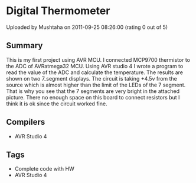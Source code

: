 # Digital Thermometer

Uploaded by Mushtaha on 2011-09-25 08:26:00 (rating 0 out of 5)

## Summary

This is my first project using AVR MCU. I connected MCP9700 thermistor to the ADC of AVRatmega32 MCU. Using AVR studio 4 I wrote a program to read the value of the ADC and calculate the temperature. The results are shown on two 7\_segment displays. The circuit is taking +4.5v from the source which is almost higher than the limit of the LEDs of the 7 segment. That is why you see that the 7 segments are very bright in the attached picture. There no enough space on this board to connect resistors but I think it is ok since the circuit worked fine.

## Compilers

- AVR Studio 4

## Tags

- Complete code with HW
- AVR Studio 4
